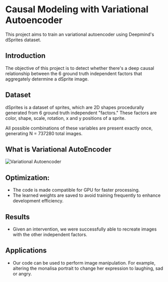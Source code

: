# Causal Modeling with Variational Autoencoder
This project aims to train an variational autoencoder using Deepmind's dSprites dataset.

## Introduction
The objective of this project is to detect whether there's a deep causal relationship between the 6 ground truth independent factors that aggregately determine a dSprite image. 

## Dataset
dSprites is a dataset of sprites, which are 2D shapes procedurally generated from 6 ground truth independent "factors." These factors are color, shape, scale, rotation, x and y positions of a sprite.

All possible combinations of these variables are present exactly once, generating N = 737280 total images.

## What is Variational AutoEncoder

![Variational Autoencoder](https://github.com/Gourang97/CausalML_VAE/blob/master/VAE.png)

## Optimization:
* The code is made compatible for GPU for faster processing.
* The learned weights are saved to avoid training frequently to enhance development efficiency.

## Results
* Given an intervention, we were successfully able to recreate images with the other independent factors.

## Applications
* Our code can be used to perform image manipulation. For example, altering the monalisa portrait to change her expression to laughing, sad or angry.


